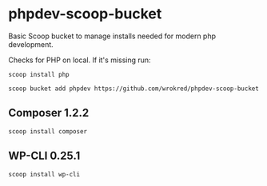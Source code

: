 # phpdev-scoop-bucket
Basic Scoop bucket to manage installs needed for modern php development.

Checks for PHP on local. If it's missing run:

`scoop install php`

`scoop bucket add phpdev https://github.com/wrokred/phpdev-scoop-bucket`

## Composer 1.2.2

`scoop install composer`

## WP-CLI 0.25.1

`scoop install wp-cli`

